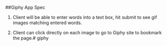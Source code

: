 ##Giphy App Spec

1. Client will be able to enter words into a text box, hit submit to see gif images matching entered words.

2. Client can click directly on each image to go to Giphy site to bookmark the page.# giphy
